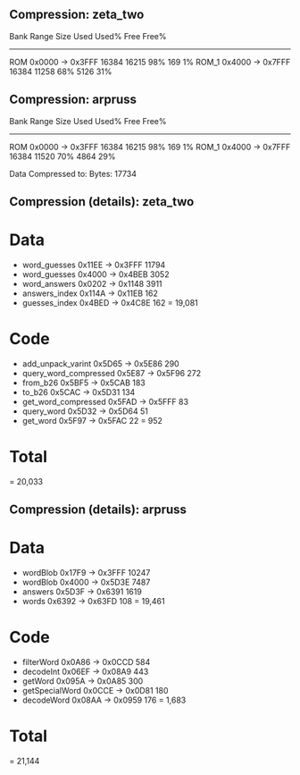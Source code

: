 ## Compression: zeta_two

Bank           Range             Size   Used   Used%  Free   Free% 
----------     ----------------  -----  -----  -----  -----  -----
ROM            0x0000 -> 0x3FFF  16384  16215    98%    169     1%
ROM_1          0x4000 -> 0x7FFF  16384  11258    68%   5126    31%


## Compression: arpruss

Bank           Range             Size   Used   Used%  Free   Free% 
----------     ----------------  -----  -----  -----  -----  -----
ROM            0x0000 -> 0x3FFF  16384  16215    98%    169     1%
ROM_1          0x4000 -> 0x7FFF  16384  11520    70%   4864    29%

Data Compressed to: Bytes: 17734


## Compression (details): zeta_two

# Data
+ word_guesses                    0x11EE -> 0x3FFF   11794
+ word_guesses                    0x4000 -> 0x4BEB    3052
+ word_answers                    0x0202 -> 0x1148    3911
+ answers_index                   0x114A -> 0x11EB     162
+ guesses_index                   0x4BED -> 0x4C8E     162
  = 19,081

# Code
+ add_unpack_varint               0x5D65 -> 0x5E86     290
+ query_word_compressed           0x5E87 -> 0x5F96     272
+ from_b26                        0x5BF5 -> 0x5CAB     183
+ to_b26                          0x5CAC -> 0x5D31     134
+ get_word_compressed             0x5FAD -> 0x5FFF      83
+ query_word                      0x5D32 -> 0x5D64      51
+ get_word                        0x5F97 -> 0x5FAC      22
  = 952

# Total
  = 20,033



## Compression (details): arpruss

# Data
+ wordBlob                        0x17F9 -> 0x3FFF   10247
+ wordBlob                        0x4000 -> 0x5D3E    7487
+ answers                         0x5D3F -> 0x6391    1619
+ words                           0x6392 -> 0x63FD     108
 = 19,461

# Code
+ filterWord                      0x0A86 -> 0x0CCD     584
+ decodeInt                       0x06EF -> 0x08A9     443
+ getWord                         0x095A -> 0x0A85     300
+ getSpecialWord                  0x0CCE -> 0x0D81     180
+ decodeWord                      0x08AA -> 0x0959     176
 = 1,683

# Total
 = 21,144


